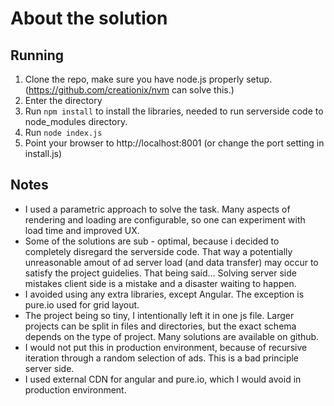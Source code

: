 About the solution
==================

Running
-------

1. Clone the repo, make sure you have node.js properly setup. (https://github.com/creationix/nvm can solve this.)
2. Enter the directory 
3. Run ```npm install``` to install the libraries, needed to run serverside code to node_modules directory.
4. Run ```node index.js```
5. Point your browser to http://localhost:8001 (or change the port setting in install.js)

Notes
-----
- I used a parametric approach to solve the task. Many aspects of rendering and loading are configurable, so one can experiment with load time and improved UX.
- Some of the solutions are sub - optimal, because i decided to completely disregard the serverside code. That way a potentially unreasonable amout of ad server load (and data transfer) may occur to satisfy the project guidelies. That being said... Solving server side mistakes client side is a mistake and a disaster waiting to happen.
- I avoided using any extra libraries, except Angular. The exception is pure.io used for grid layout.
- The project being so tiny, I intentionally left it in one js file. Larger projects can be split in files and directories, but the exact schema depends on the type of project. Many solutions are available on github.
- I would not put this in production environment, because of recursive iteration through a random selection of ads. This is a bad principle server side.
- I used external CDN for angular and pure.io, which I would avoid in production environment.
